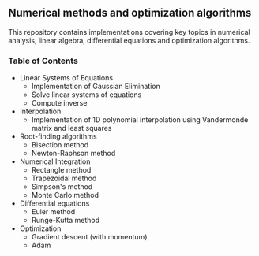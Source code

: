 ## **Numerical methods and optimization algorithms**

This repository contains implementations covering key topics in numerical analysis, linear algebra, differential equations and optimization algorithms.

### Table of Contents

- Linear Systems of Equations
   - Implementation of Gaussian Elimination
   - Solve linear systems of equations
   - Compute inverse
- Interpolation
   - Implementation of 1D polynomial interpolation using Vandermonde matrix and least squares
- Root-finding algorithms
   - Bisection method
   - Newton-Raphson method
- Numerical Integration
   - Rectangle method
   - Trapezoidal method
   - Simpson's method
   - Monte Carlo method
- Differential equations
   - Euler method
   - Runge-Kutta method
- Optimization
   - Gradient descent (with momentum)
   - Adam